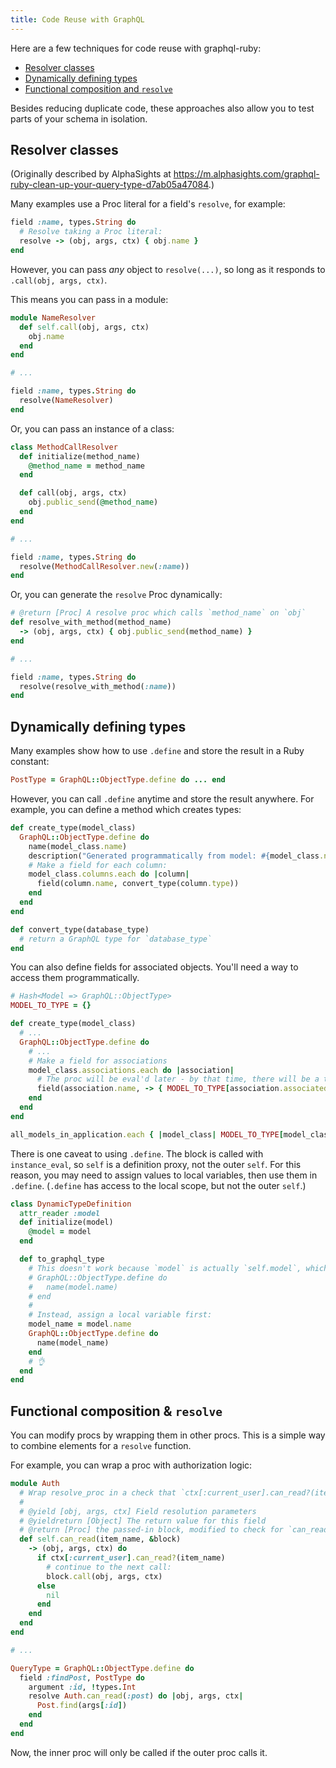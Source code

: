 ```yaml
---
title: Code Reuse with GraphQL
---
```


Here are a few techniques for code reuse with graphql-ruby:

- [Resolver classes](#resolver-classes)
- [Dynamically defining types](#dynamically-defining-types)
- [Functional composition and `resolve`](#functional-composition--resolve)

Besides reducing duplicate code, these approaches also allow you to test parts of your schema in isolation.

## Resolver classes

(Originally described by AlphaSights at https://m.alphasights.com/graphql-ruby-clean-up-your-query-type-d7ab05a47084.)

Many examples use a Proc literal for a field's `resolve`, for example:

```ruby
field :name, types.String do
  # Resolve taking a Proc literal:
  resolve -> (obj, args, ctx) { obj.name }
end
```

However, you can pass _any_ object to `resolve(...)`, so long as it responds to `.call(obj, args, ctx)`.

This means you can pass in a module:

```ruby
module NameResolver
  def self.call(obj, args, ctx)
    obj.name
  end
end

# ...

field :name, types.String do
  resolve(NameResolver)
end
```

Or, you can pass an instance of a class:

```ruby
class MethodCallResolver
  def initialize(method_name)
    @method_name = method_name
  end

  def call(obj, args, ctx)
    obj.public_send(@method_name)
  end
end

# ...

field :name, types.String do
  resolve(MethodCallResolver.new(:name))
end  
```

Or, you can generate the `resolve` Proc dynamically:

```ruby
# @return [Proc] A resolve proc which calls `method_name` on `obj`
def resolve_with_method(method_name)
  -> (obj, args, ctx) { obj.public_send(method_name) }
end

# ...

field :name, types.String do
  resolve(resolve_with_method(:name))
end
```

## Dynamically defining types

Many examples show how to use `.define` and store the result in a Ruby constant:

```ruby
PostType = GraphQL::ObjectType.define do ... end
```

However, you can call `.define` anytime and store the result anywhere. For example, you can define a method which creates types:

```ruby
def create_type(model_class)
  GraphQL::ObjectType.define do
    name(model_class.name)
    description("Generated programmatically from model: #{model_class.name}")
    # Make a field for each column:
    model_class.columns.each do |column|
      field(column.name, convert_type(column.type))
    end
  end
end

def convert_type(database_type)
  # return a GraphQL type for `database_type`
end
```

You can also define fields for associated objects. You'll need a way to access them programmatically.

```ruby
# Hash<Model => GraphQL::ObjectType>
MODEL_TO_TYPE = {}

def create_type(model_class)
  # ...
  GraphQL::ObjectType.define do
    # ...
    # Make a field for associations
    model_class.associations.each do |association|
      # The proc will be eval'd later - by that time, there will be a type in the lookup hash
      field(association.name, -> { MODEL_TO_TYPE[association.associated_model] })
    end
  end
end

all_models_in_application.each { |model_class| MODEL_TO_TYPE[model_class] = create_type(model_class) }
```

There is one caveat to using `.define`. The block is called with `instance_eval`, so `self` is a definition proxy, not the outer `self`. For this reason, you may need to assign values to local variables, then use them in `.define`. (`.define` has access to the local scope, but not the outer `self`.)

```ruby
class DynamicTypeDefinition
  attr_reader :model
  def initialize(model)
    @model = model
  end

  def to_graphql_type
    # This doesn't work because `model` is actually `self.model`, which doesn't work inside `.define`
    # GraphQL::ObjectType.define do
    #   name(model.name)
    # end
    #
    # Instead, assign a local variable first:
    model_name = model.name
    GraphQL::ObjectType.define do
      name(model_name)
    end
    # 👌
  end
end
```

## Functional composition & `resolve`

You can modify procs by wrapping them in other procs. This is a simple way to combine elements for a `resolve` function.

For example, you can wrap a proc with authorization logic:

```ruby
module Auth
  # Wrap resolve_proc in a check that `ctx[:current_user].can_read?(item_name)`
  #
  # @yield [obj, args, ctx] Field resolution parameters
  # @yieldreturn [Object] The return value for this field
  # @return [Proc] the passed-in block, modified to check for `can_read?(item_name)`
  def self.can_read(item_name, &block)
    -> (obj, args, ctx) do
      if ctx[:current_user].can_read?(item_name)
        # continue to the next call:
        block.call(obj, args, ctx)
      else
        nil
      end
    end
  end
end

# ...

QueryType = GraphQL::ObjectType.define do
  field :findPost, PostType do
    argument :id, !types.Int
    resolve Auth.can_read(:post) do |obj, args, ctx|
      Post.find(args[:id])
    end
  end
end
```

Now, the inner proc will only be called if the outer proc calls it.
